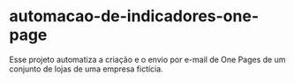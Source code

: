 # automacao-de-indicadores-one-page
Esse projeto automatiza a criação e o envio por e-mail de One Pages de um conjunto de lojas de uma empresa fictícia.
